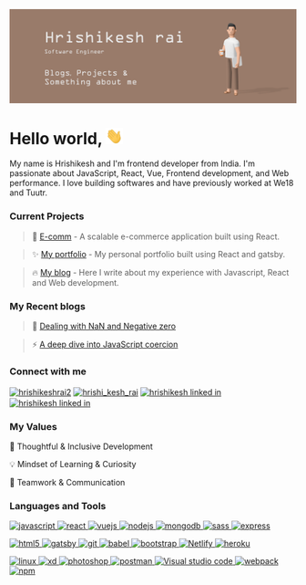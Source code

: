 [![Header](https://github.com/SskYwaLkeR/sskywalker/blob/main/Github-header.png?raw=true  "Header")](https://hrishikeshrai.netlify.app/)


# Hello world, <img src="https://github.com/SskYwaLkeR/sskywalker/blob/main/wave.gif?raw=true" width="30px"> 


My name is Hrishikesh and I'm frontend developer from India. I'm passionate about JavaScript, React, Vue, Frontend development, and Web performance. I love building softwares and have previously worked at We18 and Tuutr.


### Current Projects

> 🛒 [E-comm](https://github.com/SskYwaLkeR/e-comm) -  A scalable e-commerce application built using React.

> ✨ [My portfolio](https://github.com/SskYwaLkeR/my-portfolio) - My personal portfolio built using React and gatsby.

> 🔥 [My blog](https://github.com/SskYwaLkeR/my-blog) - Here I write about my experience with Javascript, React and Web development.


### My Recent blogs

> 🎃 [Dealing with NaN and Negative zero](https://hrishikesh-blogs.netlify.app/NaN-and-negative-zero/)

> ⚡ [A deep dive into JavaScript coercion](https://hrishikesh-blogs.netlify.app/JavaScript-Coercion-deep-dive/)

### Connect with me
<p align="left">
<a href="https://twitter.com/hrishikeshrai2" target="blank"><img align="center" src="https://www.vectorlogo.zone/logos/twitter/twitter-official.svg" alt="hrishikeshrai2" height="30" width="35" /></a>
<a href="https://instagram.com/hrishi_kesh_rai" target="blank"><img align="center" src="https://www.vectorlogo.zone/logos/instagram/instagram-icon.svg" alt="hrishi_kesh_rai" height="30" width="30" /></a>
<a href="https://www.linkedin.com/in/hrishikesh-rai-b04a88179/" target="blank"><img align="center" src="https://www.vectorlogo.zone/logos/linkedin/linkedin-icon.svg" alt="hrishikesh linked in" height="30" width="40" /></a>
<a href="mailto:hkrai39@gmail.com"><img align="center" src="https://www.vectorlogo.zone/logos/gmail/gmail-icon.svg" alt="hrishikesh linked in" height="30" width="40" /></a>
</p>

### My Values 

🧠 Thoughtful & Inclusive Development

💡  Mindset of Learning & Curiosity

🙌 Teamwork & Communication


### Languages and Tools

<p align="left">

<a href="https://developer.mozilla.org/en-US/docs/Web/JavaScript" target="_blank"> <img src="https://devicons.github.io/devicon/devicon.git/icons/javascript/javascript-original.svg" alt="javascript" width="40" height="40"/> </a> <a href="https://reactjs.org/" target="_blank"> <img src="https://devicons.github.io/devicon/devicon.git/icons/react/react-original-wordmark.svg" alt="react" width="40" height="40"/> </a> <a href="https://vuejs.org/" target="_blank"> <img src="https://devicons.github.io/devicon/devicon.git/icons/vuejs/vuejs-original-wordmark.svg" alt="vuejs" width="40" height="40"/> </a> <a href="https://nodejs.org" target="_blank"> <img src="https://devicons.github.io/devicon/devicon.git/icons/nodejs/nodejs-original-wordmark.svg" alt="nodejs" width="40" height="40"/> </a> <a href="https://www.mongodb.com/" target="_blank"> <img src="https://devicons.github.io/devicon/devicon.git/icons/mongodb/mongodb-original-wordmark.svg" alt="mongodb" width="40" height="40"/> </a> <a href="https://sass-lang.com" target="_blank"> <img src="https://devicons.github.io/devicon/devicon.git/icons/sass/sass-original.svg" alt="sass" width="40" height="40"/> </a> <a href="https://expressjs.com" target="_blank"> <img src="https://devicons.github.io/devicon/devicon.git/icons/express/express-original-wordmark.svg" alt="express" width="40" height="40"/> </a>


</p>

<p align="left">
<a href="https://www.w3.org/html/" target="_blank"> <img src="https://devicons.github.io/devicon/devicon.git/icons/html5/html5-original-wordmark.svg" alt="html5" width="40" height="40"/> </a> <a href="https://www.gatsbyjs.com/" target="_blank"> <img src="https://www.vectorlogo.zone/logos/gatsbyjs/gatsbyjs-icon.svg" alt="gatsby" width="40" height="40"/> </a> <a href="https://git-scm.com/" target="_blank"> <img src="https://www.vectorlogo.zone/logos/git-scm/git-scm-icon.svg" alt="git" width="40" height="40"/> </a> <a href="https://babeljs.io/" target="_blank"> <img src="https://www.vectorlogo.zone/logos/babeljs/babeljs-icon.svg" alt="babel" width="40" height="40"/> </a> <a href="https://getbootstrap.com" target="_blank"> <img src="https://devicons.github.io/devicon/devicon.git/icons/bootstrap/bootstrap-plain.svg" alt="bootstrap" width="40" height="40"/> </a> <a href="https://www.netlify.com/" target="_blank"> <img src="https://www.vectorlogo.zone/logos/netlify/netlify-icon.svg" alt="Netlify" width="40" height="40"/> </a>  <a href="https://heroku.com" target="_blank"> <img src="https://www.vectorlogo.zone/logos/heroku/heroku-icon.svg" alt="heroku" width="40" height="40"/> </a>


</p>

<p align="left">
<a href="https://www.linux.org/" target="_blank"> <img src="https://devicons.github.io/devicon/devicon.git/icons/linux/linux-original.svg" alt="linux" width="40" height="40"/> </a> <a href="https://www.adobe.com/products/xd.html" target="_blank"> <img src="https://cdn.worldvectorlogo.com/logos/adobe-xd.svg" alt="xd" width="40" height="40"/> </a> <a href="https://www.photoshop.com/en" target="_blank"> <img src="https://devicons.github.io/devicon/devicon.git/icons/photoshop/photoshop-plain.svg" alt="photoshop" width="40" height="40"/> </a> <a href="https://postman.com" target="_blank"> <img src="https://www.vectorlogo.zone/logos/getpostman/getpostman-icon.svg" alt="postman" width="40" height="40"/> </a> <a href="https://code.visualstudio.com/" target="_blank"> <img src="https://www.vectorlogo.zone/logos/visualstudio_code/visualstudio_code-icon.svg" alt="Visual studio code" width="40" height="40"/> </a> <a href="https://webpack.js.org" target="_blank"> <img src="https://devicons.github.io/devicon/devicon.git/icons/webpack/webpack-original.svg" alt="webpack" width="40" height="40"/> </a>  <a href="https://www.npmjs.com/" target="_blank"> <img src="https://www.vectorlogo.zone/logos/npmjs/npmjs-ar21.svg" alt="npm" width="60" height="40"/> </a>
</p>




